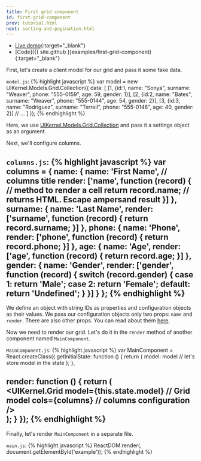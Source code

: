 ```yaml
---
title: First grid component
id: first-grid-component
prev: tutorial.html
next: sorting-and-pagination.html
---
```


* [Live demo](/examples/first-grid-component/){:target="_blank"}
* [Code]({{ site.github }}examples/first-grid-component){:target="_blank"}


First, let's create a client model for our grid and pass it some fake data.

`model.js`:
{% highlight javascript %}
var model = new UIKernel.Models.Grid.Collection({
  data: [
    [1, {id:1, name: "Sonya", surname: "Weaver", phone: "555-0159", age: 59, gender: 1}],
    [2, {id:2, name: "Bates", surname: "Weaver", phone: "555-0144", age: 54, gender: 2}],
    [3, {id:3, name: "Rodriguez", surname: "Terrell", phone: "555-0146", age: 40, gender: 2}]
    // ...
  ]
});
{% endhighlight %}

Here, we use [UIKernel.Models.Grid.Collection](/docs/grid-model-collection.html) and pass it a settings object as an argument.

Next, we'll configure columns.

`columns.js`:
{% highlight javascript %}
var columns = {
  name: {
    name: 'First Name', // columns title
    render: ['name', function (record) { // method to render a cell
      return record.name; // returns HTML. Escape ampersand result
    }]
  },
  surname: {
    name: 'Last Name',
    render: ['surname', function (record) {
      return record.surname;
    }]
  },
  phone: {
    name: 'Phone',
    render: ['phone', function (record) {
      return record.phone;
    }]
  },
  age: {
    name: 'Age',
    render: ['age', function (record) {
      return record.age;
    }]
  },
  gender: {
    name: 'Gender',
    render: ['gender', function (record) {
      switch (record.gender) {
        case 1: return 'Male';
        case 2: return 'Female';
        default: return 'Undefined';
      }
    }]
  }
};
{% endhighlight %}
---

We define an object with string IDs as properties and configuration objects as their values.
We pass our configuration objects only two props: `name` and `render`. There are also other props.
You can read about them [here](/docs/grid-columns.html).

Now we need to render our grid. Let's do it in the `render` method of another component named `MainComponent`.

`MainComponent.js`:
{% highlight javascript %}
var MainComponent = React.createClass({
  getInitialState: function () {
    return {
      model: model // let's store model in the state
    };
  },

  render: function () {
    return (
      <div>
        <UIKernel.Grid
          model={this.state.model} // Grid model
          cols={columns} // columns configuration
        />
      </div>
    );
  }
});
{% endhighlight %}
---

Finally, let's render `MainComponent` in a separate file.

`main.js`:
{% highlight javascript %}
ReactDOM.render(<MainComponent/>, document.getElementById('example'));
{% endhighlight %}
